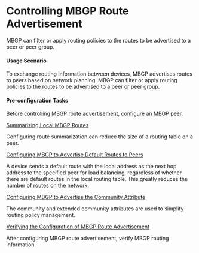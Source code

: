 Controlling MBGP Route Advertisement
====================================

MBGP can filter or apply routing policies to the routes to be advertised to a peer or peer group.

#### Usage Scenario

To exchange routing information between devices, MBGP advertises routes to peers based on network planning. MBGP can filter or apply routing policies to the routes to be advertised to a peer or peer group.


#### Pre-configuration Tasks

Before controlling MBGP route advertisement, [configure an MBGP peer](dc_vrp_multicast_cfg_1003.html).


[Summarizing Local MBGP Routes](../../../../software/nev8r10_vrpv8r16/user/vrp/dc_vrp_multicast_cfg_1006.html)

Configuring route summarization can reduce the size of a routing table on a peer.

[Configuring MBGP to Advertise Default Routes to Peers](../../../../software/nev8r10_vrpv8r16/user/vrp/dc_vrp_multicast_cfg_1007.html)

A device sends a default route with the local address as the next hop address to the specified peer for load balancing, regardless of whether there are default routes in the local routing table. This greatly reduces the number of routes on the network.

[Configuring MBGP to Advertise the Community Attribute](../../../../software/nev8r10_vrpv8r16/user/vrp/dc_vrp_multicast_cfg_1008.html)

The community and extended community attributes are used to simplify routing policy management.

[Verifying the Configuration of MBGP Route Advertisement](../../../../software/nev8r10_vrpv8r16/user/vrp/dc_vrp_multicast_cfg_1009.html)

After configuring MBGP route advertisement, verify MBGP routing information.